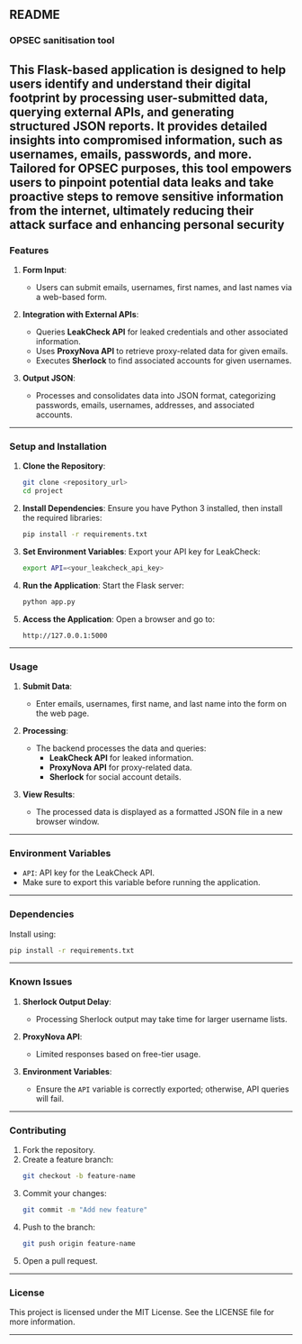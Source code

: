 ## README

### OPSEC sanitisation tool

This Flask-based application is designed to help users identify and understand their digital footprint by processing user-submitted data, querying external APIs, and generating structured JSON reports. It provides detailed insights into compromised information, such as usernames, emails, passwords, and more. Tailored for OPSEC purposes, this tool empowers users to pinpoint potential data leaks and take proactive steps to remove sensitive information from the internet, ultimately reducing their attack surface and enhancing personal security
---

### Features

1. **Form Input**:
   - Users can submit emails, usernames, first names, and last names via a web-based form.
   
2. **Integration with External APIs**:
   - Queries **LeakCheck API** for leaked credentials and other associated information.
   - Uses **ProxyNova API** to retrieve proxy-related data for given emails.
   - Executes **Sherlock** to find associated accounts for given usernames.

3. **Output JSON**:
   - Processes and consolidates data into JSON format, categorizing passwords, emails, usernames, addresses, and associated accounts.


---

### Setup and Installation

1. **Clone the Repository**:
   ```bash
   git clone <repository_url>
   cd project
   ```

2. **Install Dependencies**:
   Ensure you have Python 3 installed, then install the required libraries:
   ```bash
   pip install -r requirements.txt
   ```

3. **Set Environment Variables**:
   Export your API key for LeakCheck:
   ```bash
   export API=<your_leakcheck_api_key>
   ```

4. **Run the Application**:
   Start the Flask server:
   ```bash
   python app.py
   ```

5. **Access the Application**:
   Open a browser and go to:
   ```
   http://127.0.0.1:5000
   ```

---

### Usage

1. **Submit Data**:
   - Enter emails, usernames, first name, and last name into the form on the web page.

2. **Processing**:
   - The backend processes the data and queries:
     - **LeakCheck API** for leaked information.
     - **ProxyNova API** for proxy-related data.
     - **Sherlock** for social account details.

3. **View Results**:
   - The processed data is displayed as a formatted JSON file in a new browser window.

---

### Environment Variables

- `API`: API key for the LeakCheck API.
- Make sure to export this variable before running the application.

---

### Dependencies


Install using:

```bash
pip install -r requirements.txt
```

---

### Known Issues

1. **Sherlock Output Delay**:
   - Processing Sherlock output may take time for larger username lists.
   
2. **ProxyNova API**:
   - Limited responses based on free-tier usage.
   
3. **Environment Variables**:
   - Ensure the `API` variable is correctly exported; otherwise, API queries will fail.

---

### Contributing

1. Fork the repository.
2. Create a feature branch:
   ```bash
   git checkout -b feature-name
   ```
3. Commit your changes:
   ```bash
   git commit -m "Add new feature"
   ```
4. Push to the branch:
   ```bash
   git push origin feature-name
   ```
5. Open a pull request.

---

### License

This project is licensed under the MIT License. See the LICENSE file for more information.

--- 

